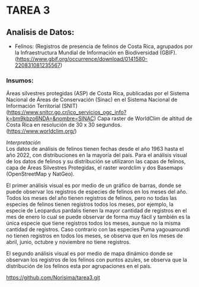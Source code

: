 # TAREA 3
## Analisis de Datos:
* Felinos: (Registros de presencia de felinos de Costa Rica, agrupados por la Infraestructura Mundial de Información en Biodiversidad (GBIF). (https://www.gbif.org/occurrence/download/0141580-220831081235567)

### Insumos:
Áreas silvestres protegidas (ASP) de Costa Rica, publicadas por el Sistema Nacional de Áreas de Conservación (Sinac) en el Sistema Nacional de Información Territorial (SNIT) (https://www.snitcr.go.cr/ico_servicios_ogc_info?k=bm9kbzo6NDA=&nombre=SINAC)
Capa raster de WorldClim de altitud de Costa Rica en resolución de 30 x 30 segundos. (https://www.worldclim.org/)

*Interpretación*  
Los datos de análisis de felinos tienen fechas desde el año 1963 hasta el año 2022, con distribuciones en la mayoría del país.  Para el análisis visual de los datos de felinos y su distribución se utilizaron las capas de felinos, capa de Áreas Silvestres Protegidas, el raster wordclim y dos Basemaps (OpenStreetMap y NatGeo).  

El primer análisis visual es por medio de un gráfico de barras, donde se puede observar los registros de especies de felinos en los meses del año.  Todos los meses del año tienen registros de felinos, pero no todas las especies de felinos tienen registros todos los meses, por ejemplo, la especie de Leopardus pardalis tienen la mayor cantidad de registros en el mes de enero lo cual se puede observar de forma muy fácil y también es la única especie que tiene registros todos los meses, aunque no la misma cantidad de registros.  Caso contrario con las especies Puma yagouaroundi no tienen registros en todos los meses, se observa que en los meses de abril, junio, octubre y noviembre no tiene registros. 

El segundo análisis visual es por medio de mapa dinámico donde se observan los registros de los felinos con puntos azules, se observa que la distribución de los felinos esta por agrupaciones en el país.  


https://github.com/Norisima/tarea3.git

